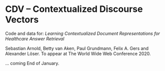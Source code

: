 # CDV – Contextualized Discourse Vectors

Code and data for:
*Learning Contextualized Document Representations for Healthcare Answer Retrieval*

Sebastian Arnold, Betty van Aken, Paul Grundmann, Felix A. Gers and Alexander Löser. To appear at The World Wide Web Conference 2020.

... coming End of January.
